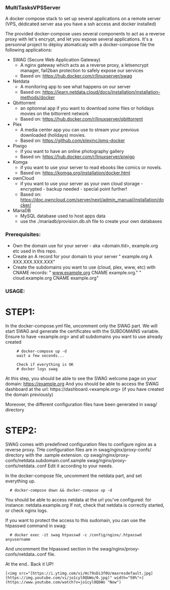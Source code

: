 ### MultiTasksVPSServer

A docker compose stack to set up several applications on a remote server (VPS, dédicated server asa you have a ssh access and docker installed)

The provided docker-compose uses several components to act as a reverse proxy with let's encrypt, and let you expose several applications.
It's a personnal project to déploy atomaticaly with a docker-compose file the following applications:
   - SWAG (Secure Web Application Gateway)
      - A nginx gateway which acts as a reverse proxy, a letsencrypt manager, fail2ban protection to safely expose our services
      - Based on: https://hub.docker.com/r/linuxserver/swag
   - Netdata
      - A monitoring app to see what happens on our server
      - Based on: https://learn.netdata.cloud/docs/installation/installation-methods/docker
   - Qbittorrent
      - an optionnal app if you want to download some files or holidays movies on the bittorrent network
      - Based on: https://hub.docker.com/r/linuxserver/qbittorrent
   - Plex
      - A media center app you can use to stream your previous downloaded (holidays) movies.
      - Based on: https://github.com/plexinc/pms-docker
   - Piwigo
      - if you want to have an online photography gallery
      - Based on: https://hub.docker.com/r/linuxserver/piwigo
   - Komga
      - if you want to use your server to read ebooks like comics or novels.
      - Based on: https://komga.org/installation/docker.html
   - ownCloud
      - if you want to use your server as your own cloud storage - encrypted - backup needed - special point further!
      - Based on: https://doc.owncloud.com/server/next/admin_manual/installation/docker/
   - MariaDB
      - MySQL database used to host apps data
      - use the ./mariadb/provision.db.sh file to create your own databases

### Prerequisites:

- Own the domain use for your server - aka <domain.tld>, example.org etc used in this repo. 
- Create an A record for your domain to your server
   " example.org A XXX.XXX.XXX.XXX"
- Create the subdomains you want to use (cloud, plex, www, etc) with CNAME records:
   " www.example.org CNAME example.org."
   " cloud.example.org CNAME example.org"

### USAGE:
   # STEP1:
   
   In the docker-compose.yml file, uncomment only the SWAG part.
   We will start SWAG and generate the certificates with the SUBDOMAINS variable.
   Ensure to have <example.org> and all subdomains you want to use already created
      
         # docker-compose up -d
         wait a few seconds...
   
         Check if everything is OK
         # docker logs swag

   At this step, you should be able to see the SWAG welcome page on your domain: https://example.org
   And you should be able to access the SWAG dashboard at the url: https://dashboard.<example.org> (if you have created the domain previously)

   Moreover, the different configuration files have been generated in swag/ directory

   # STEP2:
   
   SWAG comes with predefined configuration files to configure nginx as a reverse proxy. THe configuration files are in swag/nginx/proxy-confs/ directory with the .sample extension.
   cp swag/nginx/proxy-confs/netdata.subdomain.conf.sample swag/nginx/proxy-confs/netdata.<something>.conf
   Edit it according to your needs.

   In the docker-compose file, uncomment the netdata part, and set everything up.

      # docker-compose down && docker-compose up -d

   You should be able to access netdata at the url you've configured: for instance: netdata.example.org
   If not, check that netdata is correctly started, or check nginx logs.

   If you want to protect the access to this sudomain, you can use the htpasswd command in swag:

      # docker exec -it swag htpasswd -c /config/nginx/.htpasswd anyusername

   And uncomment the htpasswd section in the swag/nginx/proxy-confs/netdata.<something>.conf file.

At the end.. Back it UP!

    [<img src="[https://i.ytimg.com/vi/Hc79sDi3f0U/maxresdefault.jpg](https://img.youtube.com/vi/jo1cyl0QbWo/0.jpg)" width="50%">](https://www.youtube.com/watch?v=jo1cyl0QbWo "Now")
